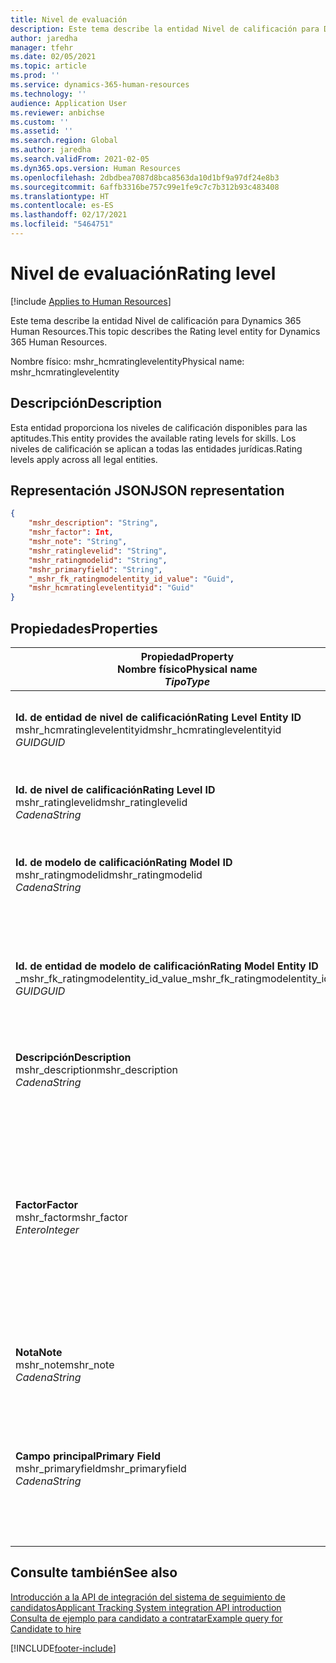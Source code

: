 ```yaml
---
title: Nivel de evaluación
description: Este tema describe la entidad Nivel de calificación para Dynamics 365 Human Resources.
author: jaredha
manager: tfehr
ms.date: 02/05/2021
ms.topic: article
ms.prod: ''
ms.service: dynamics-365-human-resources
ms.technology: ''
audience: Application User
ms.reviewer: anbichse
ms.custom: ''
ms.assetid: ''
ms.search.region: Global
ms.author: jaredha
ms.search.validFrom: 2021-02-05
ms.dyn365.ops.version: Human Resources
ms.openlocfilehash: 2dbdbea7087d8bca8563da10d1bf9a97df24e8b3
ms.sourcegitcommit: 6affb3316be757c99e1fe9c7c7b312b93c483408
ms.translationtype: HT
ms.contentlocale: es-ES
ms.lasthandoff: 02/17/2021
ms.locfileid: "5464751"
---
```

# <a name="rating-level"></a><span data-ttu-id="636f1-103">Nivel de evaluación</span><span class="sxs-lookup"><span data-stu-id="636f1-103">Rating level</span></span>

[!include [Applies to Human Resources](../includes/applies-to-hr.md)]

<span data-ttu-id="636f1-104">Este tema describe la entidad Nivel de calificación para Dynamics 365 Human Resources.</span><span class="sxs-lookup"><span data-stu-id="636f1-104">This topic describes the Rating level entity for Dynamics 365 Human Resources.</span></span>

<span data-ttu-id="636f1-105">Nombre físico: mshr_hcmratinglevelentity</span><span class="sxs-lookup"><span data-stu-id="636f1-105">Physical name: mshr_hcmratinglevelentity</span></span>

## <a name="description"></a><span data-ttu-id="636f1-106">Descripción</span><span class="sxs-lookup"><span data-stu-id="636f1-106">Description</span></span>

<span data-ttu-id="636f1-107">Esta entidad proporciona los niveles de calificación disponibles para las aptitudes.</span><span class="sxs-lookup"><span data-stu-id="636f1-107">This entity provides the available rating levels for skills.</span></span> <span data-ttu-id="636f1-108">Los niveles de calificación se aplican a todas las entidades jurídicas.</span><span class="sxs-lookup"><span data-stu-id="636f1-108">Rating levels apply across all legal entities.</span></span>

## <a name="json-representation"></a><span data-ttu-id="636f1-109">Representación JSON</span><span class="sxs-lookup"><span data-stu-id="636f1-109">JSON representation</span></span>

```json
{
    "mshr_description": "String",
    "mshr_factor": Int,
    "mshr_note": "String",
    "mshr_ratinglevelid": "String",
    "mshr_ratingmodelid": "String",
    "mshr_primaryfield": "String",
    "_mshr_fk_ratingmodelentity_id_value": "Guid",
    "mshr_hcmratinglevelentityid": "Guid"
}
```

## <a name="properties"></a><span data-ttu-id="636f1-110">Propiedades</span><span class="sxs-lookup"><span data-stu-id="636f1-110">Properties</span></span>

| <span data-ttu-id="636f1-111">Propiedad</span><span class="sxs-lookup"><span data-stu-id="636f1-111">Property</span></span><br><span data-ttu-id="636f1-112">**Nombre físico**</span><span class="sxs-lookup"><span data-stu-id="636f1-112">**Physical name**</span></span><br><span data-ttu-id="636f1-113">**_Tipo_**</span><span class="sxs-lookup"><span data-stu-id="636f1-113">**_Type_**</span></span> | <span data-ttu-id="636f1-114">Utilizar</span><span class="sxs-lookup"><span data-stu-id="636f1-114">Use</span></span> | <span data-ttu-id="636f1-115">Descripción</span><span class="sxs-lookup"><span data-stu-id="636f1-115">Description</span></span> |
| --- | --- | --- |
| <span data-ttu-id="636f1-116">**Id. de entidad de nivel de calificación**</span><span class="sxs-lookup"><span data-stu-id="636f1-116">**Rating Level Entity ID**</span></span><br><span data-ttu-id="636f1-117">mshr_hcmratinglevelentityid</span><span class="sxs-lookup"><span data-stu-id="636f1-117">mshr_hcmratinglevelentityid</span></span><br><span data-ttu-id="636f1-118">*GUID*</span><span class="sxs-lookup"><span data-stu-id="636f1-118">*GUID*</span></span> | <span data-ttu-id="636f1-119">Solo lectura</span><span class="sxs-lookup"><span data-stu-id="636f1-119">Read-only</span></span><br><span data-ttu-id="636f1-120">Obligatorio</span><span class="sxs-lookup"><span data-stu-id="636f1-120">Required</span></span><br><span data-ttu-id="636f1-121">Generado por el sistema</span><span class="sxs-lookup"><span data-stu-id="636f1-121">System-generated</span></span> | <span data-ttu-id="636f1-122">El identificador único generado por el sistema para el nivel.</span><span class="sxs-lookup"><span data-stu-id="636f1-122">The system-generated unique identifier for the level.</span></span> |
| <span data-ttu-id="636f1-123">**Id. de nivel de calificación**</span><span class="sxs-lookup"><span data-stu-id="636f1-123">**Rating Level ID**</span></span><br><span data-ttu-id="636f1-124">mshr_ratinglevelid</span><span class="sxs-lookup"><span data-stu-id="636f1-124">mshr_ratinglevelid</span></span><br><span data-ttu-id="636f1-125">*Cadena*</span><span class="sxs-lookup"><span data-stu-id="636f1-125">*String*</span></span> | <span data-ttu-id="636f1-126">Leer/Escribir</span><span class="sxs-lookup"><span data-stu-id="636f1-126">Read/write</span></span><br><span data-ttu-id="636f1-127">Obligatorio</span><span class="sxs-lookup"><span data-stu-id="636f1-127">Required</span></span> | <span data-ttu-id="636f1-128">Identificador único legible por el usuario para el nivel.</span><span class="sxs-lookup"><span data-stu-id="636f1-128">User-readable unique identifier for the level.</span></span> |
| <span data-ttu-id="636f1-129">**Id. de modelo de calificación**</span><span class="sxs-lookup"><span data-stu-id="636f1-129">**Rating Model ID**</span></span><br><span data-ttu-id="636f1-130">mshr_ratingmodelid</span><span class="sxs-lookup"><span data-stu-id="636f1-130">mshr_ratingmodelid</span></span><br><span data-ttu-id="636f1-131">*Cadena*</span><span class="sxs-lookup"><span data-stu-id="636f1-131">*String*</span></span> | <span data-ttu-id="636f1-132">Leer/Escribir</span><span class="sxs-lookup"><span data-stu-id="636f1-132">Read/write</span></span><br><span data-ttu-id="636f1-133">Obligatorio</span><span class="sxs-lookup"><span data-stu-id="636f1-133">Required</span></span> | <span data-ttu-id="636f1-134">El modelo de calificación al que pertenece el nivel de calificación.</span><span class="sxs-lookup"><span data-stu-id="636f1-134">The rating model to which the rating level belongs.</span></span> |
| <span data-ttu-id="636f1-135">**Id. de entidad de modelo de calificación**</span><span class="sxs-lookup"><span data-stu-id="636f1-135">**Rating Model Entity ID**</span></span><br><span data-ttu-id="636f1-136">_mshr_fk_ratingmodelentity_id_value</span><span class="sxs-lookup"><span data-stu-id="636f1-136">_mshr_fk_ratingmodelentity_id_value</span></span><br><span data-ttu-id="636f1-137">*GUID*</span><span class="sxs-lookup"><span data-stu-id="636f1-137">*GUID*</span></span> | <span data-ttu-id="636f1-138">Solo lectura</span><span class="sxs-lookup"><span data-stu-id="636f1-138">Read-only</span></span><br><span data-ttu-id="636f1-139">Obligatorio</span><span class="sxs-lookup"><span data-stu-id="636f1-139">Required</span></span><br><span data-ttu-id="636f1-140">Clave externa: mshr_hcmratingmodelentityid de mshr_hcmratingmodelentity</span><span class="sxs-lookup"><span data-stu-id="636f1-140">Foreign key: mshr_hcmratingmodelentityid of mshr_hcmratingmodelentity</span></span> | <span data-ttu-id="636f1-141">El identificador generado por el sistema para el modelo de calificación al que pertenece el nivel de calificación.</span><span class="sxs-lookup"><span data-stu-id="636f1-141">The system-generated identifier for the rating model to which the rating level belongs.</span></span> |
| <span data-ttu-id="636f1-142">**Descripción**</span><span class="sxs-lookup"><span data-stu-id="636f1-142">**Description**</span></span><br><span data-ttu-id="636f1-143">mshr_description</span><span class="sxs-lookup"><span data-stu-id="636f1-143">mshr_description</span></span><br><span data-ttu-id="636f1-144">*Cadena*</span><span class="sxs-lookup"><span data-stu-id="636f1-144">*String*</span></span> | <span data-ttu-id="636f1-145">Leer/Escribir</span><span class="sxs-lookup"><span data-stu-id="636f1-145">Read/write</span></span><br><span data-ttu-id="636f1-146">Obligatorio</span><span class="sxs-lookup"><span data-stu-id="636f1-146">Required</span></span> | <span data-ttu-id="636f1-147">La descripción del nivel de calificación.</span><span class="sxs-lookup"><span data-stu-id="636f1-147">The description of the rating level.</span></span> |
| <span data-ttu-id="636f1-148">**Factor**</span><span class="sxs-lookup"><span data-stu-id="636f1-148">**Factor**</span></span><br><span data-ttu-id="636f1-149">mshr_factor</span><span class="sxs-lookup"><span data-stu-id="636f1-149">mshr_factor</span></span><br><span data-ttu-id="636f1-150">*Entero*</span><span class="sxs-lookup"><span data-stu-id="636f1-150">*Integer*</span></span> | <span data-ttu-id="636f1-151">Leer/Escribir</span><span class="sxs-lookup"><span data-stu-id="636f1-151">Read/write</span></span><br><span data-ttu-id="636f1-152">Obligatorio</span><span class="sxs-lookup"><span data-stu-id="636f1-152">Required</span></span> | <span data-ttu-id="636f1-153">Factor para el nivel de calificación.</span><span class="sxs-lookup"><span data-stu-id="636f1-153">The factor for the rating level.</span></span> <span data-ttu-id="636f1-154">Cuando se comparan elementos con un número diferente de niveles de calificación, el factor se emplea para normalizar puntuaciones.</span><span class="sxs-lookup"><span data-stu-id="636f1-154">When you compare items with a different number of rating levels, the factor is used to normalize the scores.</span></span> <span data-ttu-id="636f1-155">El valor debe ser un número entero entre 0 y 9.</span><span class="sxs-lookup"><span data-stu-id="636f1-155">The value must be an integer between 0 and 9.</span></span> |
| <span data-ttu-id="636f1-156">**Nota**</span><span class="sxs-lookup"><span data-stu-id="636f1-156">**Note**</span></span><br><span data-ttu-id="636f1-157">mshr_note</span><span class="sxs-lookup"><span data-stu-id="636f1-157">mshr_note</span></span><br><span data-ttu-id="636f1-158">*Cadena*</span><span class="sxs-lookup"><span data-stu-id="636f1-158">*String*</span></span> | <span data-ttu-id="636f1-159">Leer/Escribir</span><span class="sxs-lookup"><span data-stu-id="636f1-159">Read/write</span></span><br><span data-ttu-id="636f1-160">Opcional</span><span class="sxs-lookup"><span data-stu-id="636f1-160">Optional</span></span> | <span data-ttu-id="636f1-161">Las notas asociadas al nivel de calificación.</span><span class="sxs-lookup"><span data-stu-id="636f1-161">Any notes associated with the rating level.</span></span> |
| <span data-ttu-id="636f1-162">**Campo principal**</span><span class="sxs-lookup"><span data-stu-id="636f1-162">**Primary Field**</span></span><br><span data-ttu-id="636f1-163">mshr_primaryfield</span><span class="sxs-lookup"><span data-stu-id="636f1-163">mshr_primaryfield</span></span><br><span data-ttu-id="636f1-164">*Cadena*</span><span class="sxs-lookup"><span data-stu-id="636f1-164">*String*</span></span> | <span data-ttu-id="636f1-165">Solo lectura</span><span class="sxs-lookup"><span data-stu-id="636f1-165">Read-only</span></span><br><span data-ttu-id="636f1-166">Obligatorio</span><span class="sxs-lookup"><span data-stu-id="636f1-166">Required</span></span> | <span data-ttu-id="636f1-167">Campo que se utilizará como identificador principal del registro de entidad.</span><span class="sxs-lookup"><span data-stu-id="636f1-167">Field to be used as an identifier of the entity record.</span></span> <span data-ttu-id="636f1-168">Combinación del id. de nivel de calificación y el id. de modelo de calificación.</span><span class="sxs-lookup"><span data-stu-id="636f1-168">Combination of rating level ID and rating model ID.</span></span> |

## <a name="see-also"></a><span data-ttu-id="636f1-169">Consulte también</span><span class="sxs-lookup"><span data-stu-id="636f1-169">See also</span></span>

[<span data-ttu-id="636f1-170">Introducción a la API de integración del sistema de seguimiento de candidatos</span><span class="sxs-lookup"><span data-stu-id="636f1-170">Applicant Tracking System integration API introduction</span></span>](hr-admin-integration-ats-api-introduction.md)<br>
[<span data-ttu-id="636f1-171">Consulta de ejemplo para candidato a contratar</span><span class="sxs-lookup"><span data-stu-id="636f1-171">Example query for Candidate to hire</span></span>](hr-admin-integration-ats-api-candidate-to-hire-example-query.md)



[!INCLUDE[footer-include](../includes/footer-banner.md)]